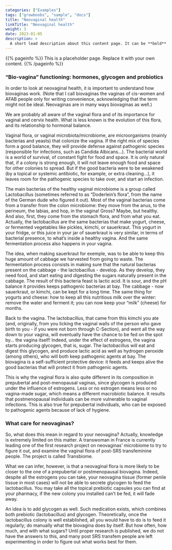 ```yaml
---
categories: ["Examples"]
tags: ["growboobs", "sample", "docs"]
title: "Neovaginal health"
linkTitle: "Neovaginal health"
weight: 3
date: 2023-01-05
description: >
  A short lead description about this content page. It can be **bold** or _italic_ and can be split over multiple paragraphs.
---
```


{{% pageinfo %}}
This is a placeholder page. Replace it with your own content.
{{% /pageinfo %}}


### “Bio-vagina” functioning: hormones, glycogen and probiotics ###

In order to look at neovaginal health, it is important to understand how biovaginas work. (Note that I call biovaginas the vaginas of cis-women and AFAB people only for writing convenience, acknowledging that the term might not be ideal. Neovaginas are in many ways biovaginas as well.)

We are probably all aware of the vaginal flora and of its importance for vaginal and cervix health. What is less known is the evolution of this flora, and its relationship to hormonal balance.

Vaginal flora, or vaginal microbiota/microbiome, are microorganisms (mainly bacterias and yeasts) that colonize the vagina. If the right mix of species form a good balance, they will provide defense against pathogenic species (responsible for infections, such as Candida Albicans…). The bacterial world is a world of survival, of constant fight for food and space. It is only natural that, if a colony is strong enough, it will not leave enough food and space for other colonies to spread. But if the good bacteria were to be weakened (by a topical or systemic antibiotic, for example, or extra cleaning…), it leaves room for the pathogenic species to take over, and start an infection.

The main bacterias of the healthy vaginal microbiome is a group called Lactobacillus (sometimes referred to as “Doderlein’s flora”, from the name of the German dude who figured it out). Most of the vaginal bacterias come from a transfer from the colon microbiome: they move from the anus, to the perineum, the labias,  and hop, in the vagina! Gross? Maybe, but healthy. And also, first, they come from the stomach flora, and from what you eat. Actually, the lactobacillus are the same bacterias that make yogurt, cheese, or fermented vegetables like pickles, kimchi, or sauerkraut. This yogurt in your fridge, or this juice in your jar of sauerkraut is very similar, in terms of bacterial presence, to what’s inside a healthy vagina. And the same fermentation process also happens in your vagina. 

The idea, when making sauerkraut for exemple, was to be able to keep this huge amount of cabbage we harvested from going to waste. The fermentation process consists in making sure that the natural bacterias present on the cabbage - the lactobacillus - develop. As they develop, they need food, and start eating and digesting the sugars naturally present in the cabbage. The result of this bacteria feast is lactic acid. It is sour, and the pH balance it provides keeps pathogenic bacterias at bay. The cabbage - now sauerkraut, or kimchi, can be kept for a long time. The same thing for yogurts and cheese: how to keep all this nutritious milk over the winter: remove the water and ferment it; you can now keep your “milk” (cheese) for months.

Back to the vagina. The lactobacillus, that came from this kimchi you ate (and, originally, from you licking the vaginal walls of the person who gave birth to you - if you were not born through C-Section), and went all the way down to your vagina, will eventually have the chance to be fed on the spot by… the vagina itself! Indeed, under the effect of estrogens, the vagina starts producing glycogen, that is, sugar. The lactobacillus will eat and digest this glycogen, and produce lactic acid as well as hydrogen peroxide (among others), who will both keep pathogenic agents at bay. The biovagina is a self-sufficient protective device: it feeds and keeps alive the good bacterias that will protect it from pathogenic agents. 

This is why the vaginal flora is also quite different in its composition in prepubertal and post-menopausal vaginas, since glycogen is produced under the influence of estrogens. Less or no estrogen means less or no vagina-made sugar, which means a different macrobiotic balance. It results that postmenopausal individuals can be more vulnerable to vaginal infections. This is also true for prepubertal individuals, who can be exposed to pathogenic agents because of lack of hygiene.

### What care for neovaginas? ###
 
So, what does this mean in regard to your neovagina? Actually, knowledge is extremely limited on this matter. A transwoman in France is currently leading one of the first research project on neovaginas’ microbiome to try to figure it out, and examine the vaginal flora of post-SRS transfeminine people. The project is called Transbiome.

What we can infer, however, is that a neovaginal flora is more likely to be closer to the one of a prepubertal or postmenopausal biovagina. Indeed, despite all the estrogens you can take, your neovagina tissue (former penile tissue in most cases) will not be able to secrete glycogen to feed the lactobacillus. You may take all the topical prebiotic capsules you can find at your pharmacy, if the new colony you installed can’t be fed, it will fade away.

An idea is to add glycogen as well. Such medication exists, which combines both prebiotic (lactobacillus) and glycogen. Theoretically, once the lactobacillus colony is well established, all you would have to do is to feed it regularly; do manually what the biovagina does by itself. But how often, how much, and with what sugars? Until proper research is published, we do not have the answers to this, and many post SRS transfem people are left experimenting in order to figure out what works best for them.
